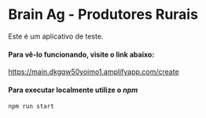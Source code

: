 # Brain Ag - Produtores Rurais

Este é um aplicativo de teste.

#### Para vê-lo funcionando, visite o link abaixo:

https://main.dkgqw50yoimo1.amplifyapp.com/create

#### Para executar localmente utilize o *npm*

`npm run start`
